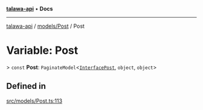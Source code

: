 [**talawa-api**](../../../README.md) • **Docs**

***

[talawa-api](../../../modules.md) / [models/Post](../README.md) / Post

# Variable: Post

\> `const` **Post**: `PaginateModel`\<[`InterfacePost`](../interfaces/InterfacePost.md), `object`, `object`\>

## Defined in

[src/models/Post.ts:113](https://github.com/PalisadoesFoundation/talawa-api/blob/4a88fe62b20ebda9653c55ae8d39d6c6fac8831f/src/models/Post.ts#L113)
